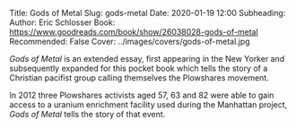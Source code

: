 Title: Gods of Metal
Slug: gods-metal
Date: 2020-01-19 12:00
Subheading: 
Author: Eric Schlosser
Book: https://www.goodreads.com/book/show/26038028-gods-of-metal
Recommended: False
Cover: ../images/covers/gods-of-metal.jpg

*Gods of Metal* is an extended essay, first appearing in the New Yorker and subsequently expanded for this pocket book which tells the story of a Christian pacifist group calling themselves the Plowshares movement.

In 2012 three Plowshares activists aged 57, 63 and 82 were able to gain access to a uranium enrichment facility used during the Manhattan project, *Gods of Metal* tells the story of that event.